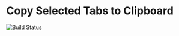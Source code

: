# Copy Selected Tabs to Clipboard

[![Build Status](https://travis-ci.org/piroor/copy-selected-tabs-to-clipboard.svg?branch=master)](https://travis-ci.org/piroor/copy-selected-tabs-to-clipboard)

